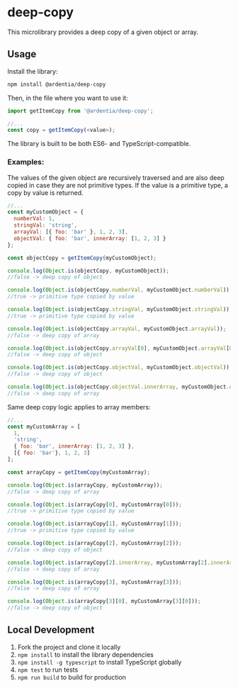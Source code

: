 # deep-copy
This microlibrary provides a deep copy of a given object or array.

## Usage
Install the library:
```bash
npm install @ardentia/deep-copy
```

Then, in the file where you want to use it:
```javascript
import getItemCopy from '@ardentia/deep-copy';

//...
const copy = getItemCopy(<value>);
```

The library is built to be both ES6- and TypeScript-compatible.

### Examples:

The values of the given object are recursively traversed and are also deep copied in case they are not primitive types. If the value is a primitive type, a copy by value is returned.

```javascript
//...
const myCustomObject = { 
  numberVal: 1,
  stringVal: 'string',
  arrayVal: [{ foo: 'bar' }, 1, 2, 3],
  objectVal: { foo: 'bar', innerArray: [1, 2, 3] }
};

const objectCopy = getItemCopy(myCustomObject);

console.log(Object.is(objectCopy, myCustomObject)); 
//false -> deep copy of object

console.log(Object.is(objectCopy.numberVal, myCustomObject.numberVal)); 
//true -> primitive type copied by value

console.log(Object.is(objectCopy.stringVal, myCustomObject.stringVal)); 
//true -> primitive type copied by value

console.log(Object.is(objectCopy.arrayVal, myCustomObject.arrayVal)); 
//false -> deep copy of array

console.log(Object.is(objectCopy.arrayVal[0], myCustomObject.arrayVal[0])); 
//false -> deep copy of object

console.log(Object.is(objectCopy.objectVal, myCustomObject.objectVal)); 
//false -> deep copy of object

console.log(Object.is(objectCopy.objectVal.innerArray, myCustomObject.objectVal.innerArray)); 
//false -> deep copy of array
```

Same deep copy logic applies to array members:
```javascript
//...
const myCustomArray = [
  1,
  'string',
  { foo: 'bar', innerArray: [1, 2, 3] },
  [{ foo: 'bar'}, 1, 2, 3]
];

const arrayCopy = getItemCopy(myCustomArray);

console.log(Object.is(arrayCopy, myCustomArray)); 
//false -> deep copy of array

console.log(Object.is(arrayCopy[0], myCustomArray[0]));
//true -> primitive type copied by value

console.log(Object.is(arrayCopy[1], myCustomArray[1]));
//true -> primitive type copied by value

console.log(Object.is(arrayCopy[2], myCustomArray[2]));
//false -> deep copy of object

console.log(Object.is(arrayCopy[2].innerArray, myCustomArray[2].innerArray));
//false -> deep copy of array

console.log(Object.is(arrayCopy[3], myCustomArray[3])); 
//false -> deep copy of array

console.log(Object.is(arrayCopy[3][0], myCustomArray[3][0])); 
//false -> deep copy of object
```

## Local Development
1. Fork the project and clone it locally
2. `npm install` to install the library dependencies
3. `npm install -g typescript` to install TypeScript globally
4. `npm test` to run tests
5. `npm run build` to build for production
